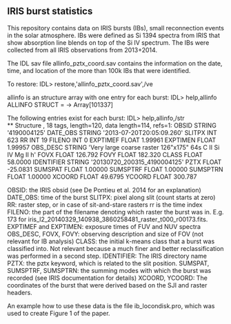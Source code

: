 ## IRIS burst statistics

This repository contains data on IRIS bursts (IBs), small reconnection events in the solar atmosphere. IBs were defined as Si 1394 spectra from IRIS that show absorption line blends on top of the Si IV spectrum. The IBs were collected from all IRIS observations from 2013+2014.

The IDL sav file allinfo_pztx_coord.sav contains the information on the date, time, and location of the more than 100k IBs that were identified.

To restore:
IDL> restore,'allinfo_pztx_coord.sav',/ve

allinfo is an structure array with one entry for each burst:
IDL> help,allinfo
ALLINFO         STRUCT    = -> <Anonymous> Array[101337]

The following entries exist for each burst:
IDL> help,allinfo,/str                                                        
** Structure <b3a5598>, 18 tags, length=120, data length=114, refs=1:
   OBSID           STRING    '4190004125'
   DATE_OBS        STRING    '2013-07-20T20:05:09.260'
   SLITPX          INT            623
   RR              INT             19
   FILENO          INT              0
   EXPTIMEF        FLOAT           1.99961
   EXPTIMEN        FLOAT           1.99957
   OBS_DESC        STRING    'Very large coarse raster 126"x175" 64s  C II   Si IV   Mg II h'
   FOVX            FLOAT           126.792
   FOVY            FLOAT           182.320
   CLASS           FLOAT           58.0000
   IDENTIFIER      STRING    '20130720_200315_4190004125'
   PZTX            FLOAT          -25.0831
   SUMSPAT         FLOAT           1.00000
   SUMSPTRF        FLOAT           1.00000
   SUMSPTRN        FLOAT           1.00000
   XCOORD          FLOAT           49.6795
   YCOORD          FLOAT           300.787

OBSID: the IRIS obsid (see De Pontieu et al. 2014 for an explanation)
DATE_OBS: time of the burst
SLITPX: pixel along slit (count starts at zero)
RR: raster step, or in case of sit-and-stare rasters rr is the time index
FILENO: the part of the filename denoting which raster the burst was in. E.g. 173 for iris_l2_20140329_140938_3860258481_raster_t000_r00173.fits.
EXPTIMEF and EXPTIMEN: exposure times of FUV and NUV spectra
OBS_DESC, FOVX, FOVY: observing description and size of FOV (not relevant for IB analysis)
CLASS: the initial k-means class that a burst was classified into. Not relevant because a much finer and better reclassification was performed in a second step.
IDENTIFIER: The IRIS directory name
PZTX: the pztx keyword, which is related to the slit position.
SUMSPAT, SUMSPTRF, SUMSPTRN: the summing modes with which the burst was recorded (see IRIS documentation for details)
XCOORD, YCOORD: The coordinates of the burst that were derived based on the SJI and raster headers.



An example how to use these data is the file ib_locondisk.pro, which was used to create Figure 1 of the paper.

